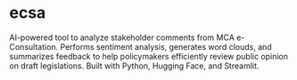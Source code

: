 # ecsa
AI-powered tool to analyze stakeholder comments from MCA e-Consultation. Performs sentiment analysis, generates word clouds, and summarizes feedback to help policymakers efficiently review public opinion on draft legislations. Built with Python, Hugging Face, and Streamlit.
